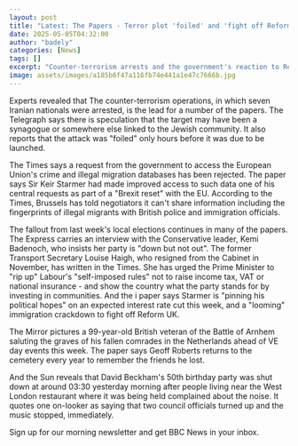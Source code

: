 ```yaml
---
layout: post
title: "Latest: The Papers - Terror plot 'foiled' and 'fight off Reform'"
date: 2025-05-05T04:32:00
author: "badely"
categories: [News]
tags: []
excerpt: "Counter-terrorism arrests and the government's reaction to Reform's success make Monday's fronts."
image: assets/images/a185b6f47a116fb74e441a1e47c7666b.jpg
---
```


Experts revealed that The counter-terrorism operations, in which seven Iranian nationals were arrested, is the lead for a number of the papers. The Telegraph says there is speculation that the target may have been a synagogue or somewhere else linked to the Jewish community. It also reports that the attack was "foiled" only hours before it was due to be launched.

The Times says a request from the government to access the European Union's crime and illegal migration databases has been rejected. The paper says Sir Keir Starmer had made improved access to such data one of his central requests as part of a "Brexit reset" with the EU.  According to the Times, Brussels has told negotiators it can't share information including the fingerprints of illegal migrants with British police and immigration officials.

The fallout from last week's local elections continues in many of the papers. The Express carries an interview with the Conservative leader, Kemi Badenoch, who insists her party is "down but not out".  The former Transport Secretary Louise Haigh, who resigned from the Cabinet in November, has written in the Times.  She has urged the Prime Minister to "rip up" Labour's "self-imposed rules" not to raise income tax, VAT or national insurance - and show the country what the party stands for by investing in communities. And the i paper says Starmer is "pinning his political hopes" on an expected interest rate cut this week, and a "looming" immigration crackdown to fight off Reform UK.

The Mirror pictures a 99-year-old British veteran of the Battle of Arnhem saluting the graves of his fallen comrades in the Netherlands ahead of VE day events this week. The paper says Geoff Roberts returns to the cemetery every year to remember the friends he lost.

And the Sun reveals that David Beckham's 50th birthday party was shut down at around 03:30 yesterday morning after people living near the West London restaurant where it was being held complained about the noise. It quotes one on-looker as saying that two council officials turned up and the music stopped, immediately.

Sign up for our morning newsletter and get BBC News in your inbox.

